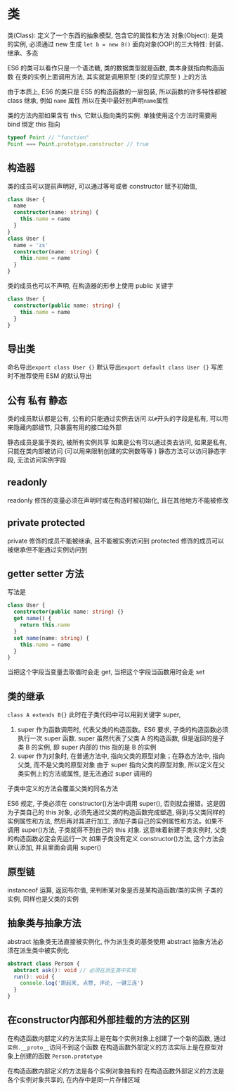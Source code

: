 # 类

类(Class): 定义了一个东西的抽象模型, 包含它的属性和方法
对象(Object): 是类的实例, 必须通过 new 生成 `let b = new B()`
面向对象(OOP)的三大特性: 封装、继承、多态

ES6 的类可以看作只是一个语法糖, 类的数据类型就是函数, 类本身就指向构造函数
在类的实例上面调用方法, 其实就是调用原型 (类的显式原型 ) 上的方法

由于本质上, ES6 的类只是 ES5 的构造函数的一层包装, 所以函数的许多特性都被 class 继承, 例如 `name` 属性
所以在类中最好别声明`name`属性

类的方法内部如果含有 this, 它默认指向类的实例. 单独使用这个方法时需要用 bind 绑定 this 指向

```js
typeof Point // "function"
Point === Point.prototype.constructor // true
```

## 构造器

类的成员可以提前声明好, 可以通过等号或者 constructor 赋予初始值,

```ts
class User {
  name
  constructor(name: string) {
    this.name = name
  }
}
class User {
  name = 'zs'
  constructor(name: string) {
    this.name = name
  }
}
```

类的成员也可以不声明, 在构造器的形参上使用 public 关键字

```ts
class User {
  constructor(public name: string) {
    this.name = name
  }
}
```

## 导出类

命名导出`export class User {}`
默认导出`export default class User {}` 写库时不推荐使用 ESM 的默认导出

## 公有 私有 静态

类的成员默认都是公有, 公有的只能通过实例去访问
以`#`开头的字段是私有, 可以用来隐藏内部细节, 只暴露有用的接口给外部

静态成员是属于类的, 被所有实例共享
如果是公有可以通过类去访问, 如果是私有, 只能在类内部被访问 (可以用来限制创建的实例数等等 )
静态方法可以访问静态字段, 无法访问实例字段

## readonly

readonly 修饰的变量必须在声明时或在构造时被初始化, 且在其他地方不能被修改

## private protected

private 修饰的成员不能被继承, 且不能被实例访问到
protected 修饰的成员可以被继承但不能通过实例访问到

## getter setter 方法

写法是

```ts
class User {
  constructor(public name: string) {}
  get name() {
    return this.name
  }
  set name(name: string) {
    this.name = name
  }
}
```

当把这个字段当变量去取值时会走 get, 当把这个字段当函数用时会走 set

## 类的继承

`class A extends B{}`
此时在子类代码中可以用到关键字 super,

1. super 作为函数调用时, 代表父类的构造函数。ES6 要求, 子类的构造函数必须执行一次 super 函数.
   super 虽然代表了父类 A 的构造函数, 但是返回的是子类 B 的实例, 即 super 内部的 this 指的是 B 的实例
2. super 作为对象时, 在普通方法中, 指向父类的原型对象；在静态方法中, 指向父类, 而不是父类的原型对象
   由于 super 指向父类的原型对象, 所以定义在父类实例上的方法或属性, 是无法通过 super 调用的

子类中定义的方法会覆盖父类的同名方法

ES6 规定, 子类必须在 constructor()方法中调用 super(), 否则就会报错。这是因为子类自己的 this 对象, 必须先通过父类的构造函数完成塑造, 得到与父类同样的实例属性和方法, 然后再对其进行加工, 添加子类自己的实例属性和方法。如果不调用 super()方法, 子类就得不到自己的 this 对象. 这意味着新建子类实例时, 父类的构造函数必定会先运行一次
如果子类没有定义 constructor()方法, 这个方法会默认添加, 并且里面会调用 super()

## 原型链

instanceof 运算, 返回布尔值, 来判断某对象是否是某构造函数/类的实例
子类的实例, 同样也是父类的实例

## 抽象类与抽象方法

abstract 抽象类无法直接被实例化, 作为派生类的基类使用
abstract 抽象方法必须在派生类中被实例化

```ts
abstract class Person {
  abstract ask(): void // 必须在派生类中实现
  run(): void {
    console.log('跑起来, 点赞, 评论, 一键三连')
  }
}
```


## 在constructor内部和外部挂载的方法的区别
在构造函数内部定义的方法实际上是在每个实例对象上创建了一个新的函数, 通过`实例.__proto__`访问不到这个函数
在构造函数外部定义的方法实际上是在原型对象上创建的函数 `Person.prototype`

在构造函数内部定义的方法是各个实例对象独有的
在构造函数外部定义的方法是各个实例对象共享的, 在内存中是同一片存储区域 
